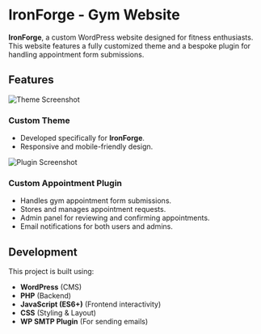# IronForge - Gym Website

**IronForge**, a custom WordPress website designed for fitness enthusiasts. This website features a fully customized theme and a bespoke plugin for handling appointment form submissions.

## Features

![Theme Screenshot](https://i.imgur.com/Q7y1QOo.png)
### Custom Theme
- Developed specifically for **IronForge**.
- Responsive and mobile-friendly design.

![Plugin Screenshot](https://i.imgur.com/VYEqn7p.png)
### Custom Appointment Plugin
- Handles gym appointment form submissions.
- Stores and manages appointment requests.
- Admin panel for reviewing and confirming appointments.
- Email notifications for both users and admins.

## Development
This project is built using:
- **WordPress** (CMS)
- **PHP** (Backend)
- **JavaScript (ES6+)** (Frontend interactivity)
- **CSS** (Styling & Layout)
- **WP SMTP Plugin** (For sending emails)


